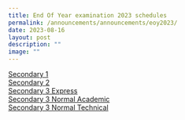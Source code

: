 ```yaml
---
title: End Of Year examination 2023 schedules
permalink: /announcements/announcements/eoy2023/
date: 2023-08-16
layout: post
description: ""
image: ""
---
```

[Secondary 1](/files/EOY%20Timetable/2023/2023%20sec1%20eoy%20exam%20tt_11%20aug.pdf)<br>
[Secondary 2](/files/EOY%20Timetable/2023/2023%20sec2%20eoy%20exam%20tt_6%20aug.pdf)<br>
[Secondary 3 Express](/files/EOY%20Timetable/2023/eoy_timetable_2023_3e_6aug.pdf)<br>
[Secondary 3 Normal Academic](/files/EOY%20Timetable/2023/eoy_timetable_2023_3n_6aug.pdf)<br>
[Secondary 3 Normal Technical](/files/EOY%20Timetable/2023/eoy_timetable_2023_3nt_7aug.pdf)